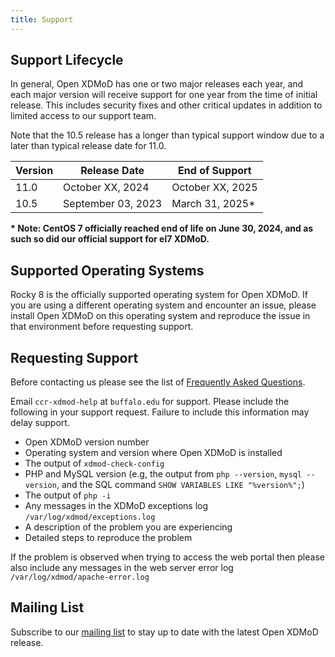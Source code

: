 ```yaml
---
title: Support
---
```


Support Lifecycle
-----------------

In general, Open XDMoD has one or two major releases each year, and each major version will receive support
 for one year from the time of initial release.  This includes security fixes and other critical updates in
addition to limited access to our support team.

Note that the 10.5 release has a longer than typical support window due to a later than typical release date
for 11.0.

| Version | Release Date       | End of Support    |
|---------|--------------------|-------------------|
| 11.0    | October XX, 2024   | October XX, 2025  |
| 10.5    | September 03, 2023 | March 31, 2025*   |

**\* Note: CentOS 7 officially reached end of life on June 30, 2024, and as such so did our official support for el7 XDMoD.**

Supported Operating Systems
---------------------------

Rocky 8 is the officially supported operating system for Open XDMoD.  If you
are using a different operating system and encounter an issue, please install Open
XDMoD on this operating system and reproduce the issue in that environment before requesting
support.

Requesting Support
------------------

Before contacting us please see the list of [Frequently Asked Questions](faq.html).

Email `ccr-xdmod-help` at `buffalo.edu` for support.  Please include the following in your support request. Failure to include this information may delay support.

- Open XDMoD version number
- Operating system and version where Open XDMoD is installed
- The output of `xdmod-check-config`
- PHP and MySQL version (e.g, the output from `php --version`, `mysql --version`, and the SQL command `SHOW VARIABLES LIKE "%version%";`)
- The output of `php -i`
- Any messages in the XDMoD exceptions log `/var/log/xdmod/exceptions.log`
- A description of the problem you are experiencing
- Detailed steps to reproduce the problem

If the problem is observed when trying to access the web portal then please also include any
messages in the web server error log `/var/log/xdmod/apache-error.log`

Mailing List
------------

Subscribe to our [mailing list][listserv] to stay up to date with the
latest Open XDMoD release.

[listserv]: https://listserv.buffalo.edu/scripts/wa.exe?SUBED1=ccr-xdmod-list&A=1
